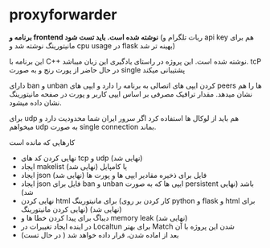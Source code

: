 # proxyforwarder

**برنامه و frontend نوشته شده است. باید تست شود** (ربات تلگرام و api key هم برای مانیتورینگ نوشته شد و cpu usage در flask بهینه تر شد)

این برنامه با C++ نوشته شده است. این پروژه در راستای یادگیری این زبان میباشد. tcP در حال حاضر از پورت رنج و به صورت single پشتیبانی میکند

دارای ban و unban کردن ایپی های اتصالی به برنامه را دارد و ایپی های peers ها را هم نشان میدهد. مقدار ترافیک مصرفی بر اساس ایپی کاربر و پورت در صفحه مانیتورینگ نشان داده میشود. 

برای udp هم باید از لوکال ها استفاده کرد اگر سرور ایران شما محدودیت دارد و میخواهم udp به صورت single connection بماند.

کارهایی که مانده است
- نهایی کردن کد های tcp و udp (نهایی شد)
- ایجاد makelist یا کامپایل (نهایی شد)
- ایجاد json فایل برای ذخیره مقادیر ایپی ها و پورت ها (نهایی شد)
- ایجاد json فایل برای ban و unban ایپی ها که به صورت persistent باشد (نهایی شد)
- نهایی کردن html برای مانیتورینگ (کار کردن بر روی python و flask و html برای نهایی کردن مانیتورینگ) (نهایی شد)
- دیباگ برای پیدا کردن خطا ها و memory leak (نهایی شد)
- در اینده ایجاد تغییرات در Localtun برای بهتر Match شدن این پروژه با آن
- بعد از اماده شدن، قرار داده خواهد شد ( در حال تست)


